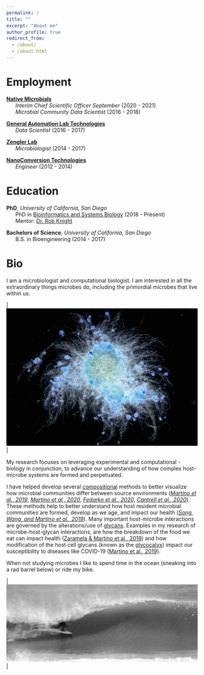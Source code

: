 ```yaml
---
permalink: /
title: ""
excerpt: "About me"
author_profile: true
redirect_from: 
  - /about/
  - /about.html
---
```


Employment
======

**[Native Microbials](https://www.nativemicrobials.com/)** <br/>
&nbsp;&nbsp;&nbsp;&nbsp;&nbsp;&nbsp;*Interim Chief Scientific Officer September* (2020 - 2021) <br/>
&nbsp;&nbsp;&nbsp;&nbsp;&nbsp;&nbsp;*Microbial Community Data Scientist* (2016 - 2018) <br/>

**[General Automation Lab Technologies](https://www.galt-inc.com/)** <br/>
&nbsp;&nbsp;&nbsp;&nbsp;&nbsp;&nbsp;*Data Scientist* (2016 - 2017) <br/>

**[Zengler Lab](https://www.zenglerlab.com/)** <br/>
&nbsp;&nbsp;&nbsp;&nbsp;&nbsp;&nbsp;*Microbiologist* (2014 - 2017) <br/>

**[NanoConversion Technologies](https://www.crunchbase.com/organization/nanoconversion-technologies#section-overview)** <br/>
&nbsp;&nbsp;&nbsp;&nbsp;&nbsp;&nbsp;*Engineer* (2012 - 2014) <br/>

Education
======

**PhD**, *University of California, San Diego* <br/>
&nbsp;&nbsp;&nbsp;&nbsp;&nbsp;&nbsp;PhD in [Bioinformatics and Systems Biology](https://bioinformatics.ucsd.edu/) (2018 - Present) <br/>
&nbsp;&nbsp;&nbsp;&nbsp;&nbsp;&nbsp;Mentor: [Dr. Rob Knight](https://knightlab.ucsd.edu/)

**Bachelors of Science**, *University of California, San Diego* <br/>
&nbsp;&nbsp;&nbsp;&nbsp;&nbsp;&nbsp;B.S. in Bioengineering (2014 - 2017)

Bio
======

I am a microbiologist and computational biologist. I am interested in all the extraordinary things microbes do, including the primordial microbes that live within us.  

| ![fungi](/images/fungi2.jpg) | <br/>

My research focuses on leveraging experimental and computational -biology in conjunction, to advance our understanding of how complex host-microbe systems are formed and perpetuated.

I have helped develop several [compositional](https://en.wikipedia.org/wiki/Compositional_data) methods to better visualize how microbial communities differ between source environments (*[Martino et al., 2019](https://journals.asm.org/doi/full/10.1128/mSystems.00016-19)*, *[Martino et al., 2020](https://www.nature.com/articles/s41587-020-0660-7)*, *[Fedarko et al., 2020](https://doi.org/10.1093/nargab/lqaa023)*, *[Cantrell et al., 2020](https://journals.asm.org/doi/full/10.1128/mSystems.01216-20)*). These methods help to better understand how host resident microbial communities are formed, develop as we age, and impact our health (*[Song, Wang, and Martino et al., 2019](https://www.cell.com/med/fulltext/S2666-6340(21)00203-8)*). Many important host-microbe interactions are governed by the alterations/use of [glycans](https://en.wikipedia.org/wiki/Glycan]). Examples in my research of microbe-host-glycan interactions, are how the breakdown of the food we eat can impact health ([Zaramela & Martino et al., 2019](https://www.nature.com/articles/s41564-019-0564-9)) and how modification of the host cell glycans (known as the [glycocalyx](https://en.wikipedia.org/wiki/Glycocalyx)) impact our susceptibility to diseases like COVID-19 ([Martino et al., 2019](https://www.biorxiv.org/content/10.1101/2020.08.17.238444v1.full)). 

When not studying microbes I like to spend time in the ocean (sneaking into a rad barrel below) or ride my bike.

| ![surfing](/images/surfing_crop_more.png) | 